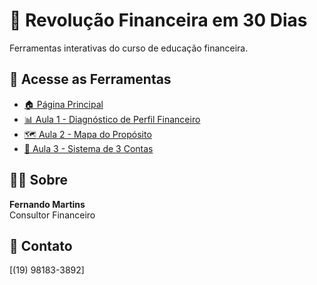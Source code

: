 # 🎯 Revolução Financeira em 30 Dias

Ferramentas interativas do curso de educação financeira.

## 🚀 Acesse as Ferramentas

- [🏠 Página Principal](https://seu-usuario.github.io/seu-repositorio/)
- [📊 Aula 1 - Diagnóstico de Perfil Financeiro](https://seu-usuario.github.io/seu-repositorio/aula1/)
- [🗺️ Aula 2 - Mapa do Propósito](https://seu-usuario.github.io/seu-repositorio/aula2/)
- [🏦 Aula 3 - Sistema de 3 Contas](https://seu-usuario.github.io/seu-repositorio/aula3/)

## 👨‍💼 Sobre

**Fernando Martins**  
Consultor Financeiro

## 📧 Contato

[(19) 98183-3892]
